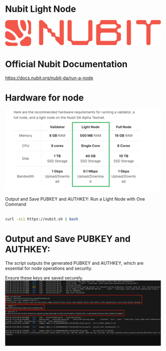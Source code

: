# Nubit Light Node

![alt text](https://raw.githubusercontent.com/it-blockchain/Nubit/main/images/67.png)

# Official Nubit Documentation
https://docs.nubit.org/nubit-da/run-a-node

# Hardware for node
![alt text](https://raw.githubusercontent.com/it-blockchain/Nubit/main/images/2024-06-19%2018_10_34-Run%20a%20Node%20(Advanced)%20_%20Nubit.png)

Output and Save PUBKEY and AUTHKEY: Run a Light Node with One Command
```bash

curl -sL1 https://nubit.sh | bash

```
# Output and Save PUBKEY and AUTHKEY:
The script outputs the generated PUBKEY and AUTHKEY, which are essential for node operations and security.

Ensure these keys are saved securely.
![alt text](https://raw.githubusercontent.com/it-blockchain/Nubit/main/images/2024-06-19%2019_00_51-Ubuntu.NODE%20CRYPTO%20-%20VMware%20Workstation.png)
